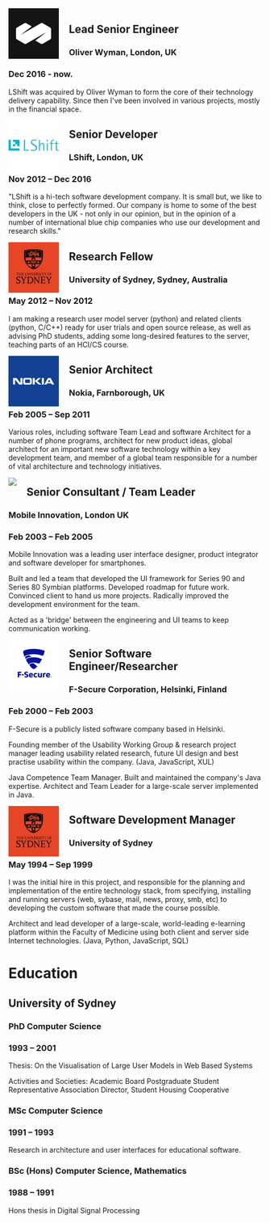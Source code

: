 <img align="left" style="padding-right: 20px" src="assets/owlogo.jpg"/>

## Lead Senior Engineer
### Oliver Wyman, London, UK
### Dec 2016 - now.

LShift was acquired by Oliver Wyman to form the core of their technology delivery capability. Since then I've been involved in various projects, mostly in the financial space.

<img align="left" style="padding-right: 20px" src="assets/lshiftlogo.jpg"/>

## Senior Developer
### LShift, London, UK
### Nov 2012 – Dec 2016

"LShift is a hi-tech software development company. It is small but, we like to think, close to perfectly formed. Our company is home to some of the best developers in the UK - not only in our opinion, but in the opinion of a number of international blue chip companies who use our development and research skills."

<img align="left" style="padding-right: 20px" src="assets/usydlogo.jpg"/>

## Research Fellow
### University of Sydney, Sydney, Australia
### May 2012 – Nov 2012

I am making a research user model server (python) and related clients (python, C/C++) ready for user trials and open source release, as well as advising PhD students, adding some long-desired features to the server, teaching parts of an HCI/CS course.

<img align="left" style="padding-right: 20px" src="assets/nokialogo.png"/>

## Senior Architect
### Nokia, Farnborough, UK
### Feb 2005 – Sep 2011

Various roles, including software Team Lead and software Architect for a number of phone programs, architect for new product ideas, global architect for an important new software technology within a key development team, and member of a global team responsible for a number of vital architecture and technology initiatives.

<img align="left" style="padding-right: 20px" src="http://placekitten.com/g/100/100"/>

## Senior Consultant / Team Leader
### Mobile Innovation, London UK
### Feb 2003 – Feb 2005

Mobile Innovation was a leading user interface designer, product integrator and software developer for smartphones.

Built and led a team that developed the UI framework for Series 90 and Series 80 Symbian platforms. Developed roadmap for future work. Convinced client to hand us more projects. Radically improved the development environment for the team.

Acted as a 'bridge' between the engineering and UI teams to keep communication working.

<img align="left" style="padding-right: 20px" src="assets/fsecurelogo.png"/>

## Senior Software Engineer/Researcher
### F-Secure Corporation, Helsinki, Finland
### Feb 2000 – Feb 2003

F-Secure is a publicly listed software company based in Helsinki.

Founding member of the Usability Working Group & research project manager leading usability related research, future UI design and best practise usability within the company. (Java, JavaScript, XUL)

Java Competence Team Manager. Built and maintained the company's Java expertise. Architect and Team Leader for a large-scale server implemented in Java.

<img align="left" style="padding-right: 20px" src="assets/usydlogo.jpg"/>

## Software Development Manager
### University of Sydney
### May 1994 – Sep 1999

I was the initial hire in this project, and responsible for the planning and implementation of the entire technology stack, from specifying, installing and running servers (web, sybase, mail, news, proxy, smb, etc) to developing the custom software that made the course possible.

Architect and lead developer of a large-scale, world-leading e-learning platform within the Faculty of Medicine using both client and server side Internet technologies. (Java, Python, JavaScript, SQL)

# Education
## University of Sydney
### PhD Computer Science
### 1993 – 2001
Thesis: On the Visualisation of Large User Models in Web Based Systems

Activities and Societies: Academic Board Postgraduate Student Representative Association Director, Student Housing Cooperative

### MSc Computer Science
### 1991 – 1993
Research in architecture and user interfaces for educational software.

### BSc (Hons) Computer Science, Mathematics
### 1988 – 1991
Hons thesis in Digital Signal Processing